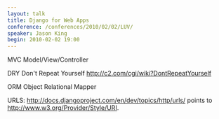 ```yaml
---
layout: talk
title: Django for Web Apps
conference: /conferences/2010/02/02/LUV/
speaker: Jason King
begin: 2010-02-02 19:00
---
```

MVC Model/View/Controller

DRY Don't Repeat Yourself
<http://c2.com/cgi/wiki?DontRepeatYourself>

ORM Object Relational Mapper

URLS: <http://docs.djangoproject.com/en/dev/topics/http/urls/> points to
<http://www.w3.org/Provider/Style/URI>.
